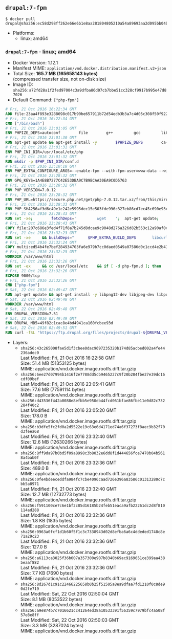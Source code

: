 ## `drupal:7-fpm`

```console
$ docker pull drupal@sha256:ec58d298ff262e66e6b1e8aa281804805210a54a89693aa2d095bb04bc867c97
```

-	Platforms:
	-	linux; amd64

### `drupal:7-fpm` - linux; amd64

-	Docker Version: 1.12.1
-	Manifest MIME: `application/vnd.docker.distribution.manifest.v2+json`
-	Total Size: **165.7 MB (165658143 bytes)**  
	(compressed transfer size, not on-disk size)
-	Image ID: `sha256:a72fd28a1f2fed97004c3a9dfba86d07cb7bbe51cc328cf9917b995e47d87026`
-	Default Command: `["php-fpm"]`

```dockerfile
# Fri, 21 Oct 2016 16:22:34 GMT
ADD file:23aa4f893e3288698c017b90be657911b72d54edb3b3a7c4d05c308f50f9228f in / 
# Fri, 21 Oct 2016 16:22:34 GMT
CMD ["/bin/bash"]
# Fri, 21 Oct 2016 23:01:05 GMT
ENV PHPIZE_DEPS=autoconf 		file 		g++ 		gcc 		libc-dev 		make 		pkg-config 		re2c
# Fri, 21 Oct 2016 23:01:30 GMT
RUN apt-get update && apt-get install -y 		$PHPIZE_DEPS 		ca-certificates 		curl 		libedit2 		libsqlite3-0 		libxml2 		xz-utils 	--no-install-recommends && rm -r /var/lib/apt/lists/*
# Fri, 21 Oct 2016 23:01:31 GMT
ENV PHP_INI_DIR=/usr/local/etc/php
# Fri, 21 Oct 2016 23:01:32 GMT
RUN mkdir -p $PHP_INI_DIR/conf.d
# Fri, 21 Oct 2016 23:10:18 GMT
ENV PHP_EXTRA_CONFIGURE_ARGS=--enable-fpm --with-fpm-user=www-data --with-fpm-group=www-data
# Fri, 21 Oct 2016 23:28:32 GMT
ENV GPG_KEYS=1A4E8B7277C42E53DBA9C7B9BCAA30EA9C0D5763
# Fri, 21 Oct 2016 23:28:32 GMT
ENV PHP_VERSION=7.0.12
# Fri, 21 Oct 2016 23:28:32 GMT
ENV PHP_URL=https://secure.php.net/get/php-7.0.12.tar.xz/from/this/mirror PHP_ASC_URL=https://secure.php.net/get/php-7.0.12.tar.xz.asc/from/this/mirror
# Fri, 21 Oct 2016 23:28:33 GMT
ENV PHP_SHA256=f3d6c49e1c242e5995dec15e503fde996c327eb86cd7ec45c690e93c971b83ff PHP_MD5=bdcc4dbdac90c2a39422786653059f70
# Fri, 21 Oct 2016 23:28:43 GMT
RUN set -xe; 		fetchDeps=' 		wget 	'; 	apt-get update; 	apt-get install -y --no-install-recommends $fetchDeps; 	rm -rf /var/lib/apt/lists/*; 		mkdir -p /usr/src; 	cd /usr/src; 		wget -O php.tar.xz "$PHP_URL"; 		if [ -n "$PHP_SHA256" ]; then 		echo "$PHP_SHA256 *php.tar.xz" | sha256sum -c -; 	fi; 	if [ -n "$PHP_MD5" ]; then 		echo "$PHP_MD5 *php.tar.xz" | md5sum -c -; 	fi; 		if [ -n "$PHP_ASC_URL" ]; then 		wget -O php.tar.xz.asc "$PHP_ASC_URL"; 		export GNUPGHOME="$(mktemp -d)"; 		for key in $GPG_KEYS; do 			gpg --keyserver ha.pool.sks-keyservers.net --recv-keys "$key"; 		done; 		gpg --batch --verify php.tar.xz.asc php.tar.xz; 		rm -r "$GNUPGHOME"; 	fi; 		apt-get purge -y --auto-remove $fetchDeps
# Fri, 21 Oct 2016 23:28:43 GMT
COPY file:207c686e3fed4f71f8a7b245d8dcae9c9048d276a326d82b553c12a90af0c0ca in /usr/local/bin/ 
# Fri, 21 Oct 2016 23:32:23 GMT
RUN set -xe 	&& buildDeps=" 		$PHP_EXTRA_BUILD_DEPS 		libcurl4-openssl-dev 		libedit-dev 		libsqlite3-dev 		libssl-dev 		libxml2-dev 	" 	&& apt-get update && apt-get install -y $buildDeps --no-install-recommends && rm -rf /var/lib/apt/lists/* 		&& docker-php-source extract 	&& cd /usr/src/php 	&& ./configure 		--with-config-file-path="$PHP_INI_DIR" 		--with-config-file-scan-dir="$PHP_INI_DIR/conf.d" 				--disable-cgi 				--enable-ftp 		--enable-mbstring 		--enable-mysqlnd 				--with-curl 		--with-libedit 		--with-openssl 		--with-zlib 				$PHP_EXTRA_CONFIGURE_ARGS 	&& make -j "$(nproc)" 	&& make install 	&& { find /usr/local/bin /usr/local/sbin -type f -executable -exec strip --strip-all '{}' + || true; } 	&& make clean 	&& docker-php-source delete 		&& apt-get purge -y --auto-remove -o APT::AutoRemove::RecommendsImportant=false $buildDeps
# Fri, 21 Oct 2016 23:32:24 GMT
COPY multi:ed54b4fe7bef284934703fa6e979b7cc0daed0549a07586d0c1ccd4e2b41884a in /usr/local/bin/ 
# Fri, 21 Oct 2016 23:32:25 GMT
WORKDIR /var/www/html
# Fri, 21 Oct 2016 23:32:26 GMT
RUN set -ex 	&& cd /usr/local/etc 	&& if [ -d php-fpm.d ]; then 		sed 's!=NONE/!=!g' php-fpm.conf.default | tee php-fpm.conf > /dev/null; 		cp php-fpm.d/www.conf.default php-fpm.d/www.conf; 	else 		mkdir php-fpm.d; 		cp php-fpm.conf.default php-fpm.d/www.conf; 		{ 			echo '[global]'; 			echo 'include=etc/php-fpm.d/*.conf'; 		} | tee php-fpm.conf; 	fi 	&& { 		echo '[global]'; 		echo 'error_log = /proc/self/fd/2'; 		echo; 		echo '[www]'; 		echo '; if we send this to /proc/self/fd/1, it never appears'; 		echo 'access.log = /proc/self/fd/2'; 		echo; 		echo 'clear_env = no'; 		echo; 		echo '; Ensure worker stdout and stderr are sent to the main error log.'; 		echo 'catch_workers_output = yes'; 	} | tee php-fpm.d/docker.conf 	&& { 		echo '[global]'; 		echo 'daemonize = no'; 		echo; 		echo '[www]'; 		echo 'listen = [::]:9000'; 	} | tee php-fpm.d/zz-docker.conf
# Fri, 21 Oct 2016 23:32:26 GMT
EXPOSE 9000/tcp
# Fri, 21 Oct 2016 23:32:26 GMT
CMD ["php-fpm"]
# Sat, 22 Oct 2016 02:49:47 GMT
RUN apt-get update && apt-get install -y libpng12-dev libjpeg-dev libpq-dev 	&& rm -rf /var/lib/apt/lists/* 	&& docker-php-ext-configure gd --with-png-dir=/usr --with-jpeg-dir=/usr 	&& docker-php-ext-install gd mbstring pdo pdo_mysql pdo_pgsql zip
# Sat, 22 Oct 2016 02:49:48 GMT
WORKDIR /var/www/html
# Sat, 22 Oct 2016 02:49:48 GMT
ENV DRUPAL_VERSION=7.51
# Sat, 22 Oct 2016 02:49:49 GMT
ENV DRUPAL_MD5=49f82c1cac8e4bd4941ca160fcbee93d
# Sat, 22 Oct 2016 02:49:51 GMT
RUN curl -fSL "https://ftp.drupal.org/files/projects/drupal-${DRUPAL_VERSION}.tar.gz" -o drupal.tar.gz 	&& echo "${DRUPAL_MD5} *drupal.tar.gz" | md5sum -c - 	&& tar -xz --strip-components=1 -f drupal.tar.gz 	&& rm drupal.tar.gz 	&& chown -R www-data:www-data sites
```

-	Layers:
	-	`sha256:43c265008fae5d1f3cbee0dac9697235320b174d85acbed002a4fe44236adec0`  
		Last Modified: Fri, 21 Oct 2016 16:22:58 GMT  
		Size: 51.4 MB (51353125 bytes)  
		MIME: application/vnd.docker.image.rootfs.diff.tar.gzip
	-	`sha256:6ee27d07994b1416f2e7788dd5cb9465227c9f20b284fbe27e39dc16cdf09bef`  
		Last Modified: Fri, 21 Oct 2016 23:05:41 GMT  
		Size: 77.6 MB (77591114 bytes)  
		MIME: application/vnd.docker.image.rootfs.diff.tar.gzip
	-	`sha256:d43536f442a0088e8efbb5e950eb44fcd061bfae86fbe11e0d82c732284f40c2`  
		Last Modified: Fri, 21 Oct 2016 23:05:20 GMT  
		Size: 178.0 B  
		MIME: application/vnd.docker.image.rootfs.diff.tar.gzip
	-	`sha256:b3dfe5fc2fd0a2d5522e19c63e6d4171ed74a6f37273f8aec9b32f70d3feea68`  
		Last Modified: Fri, 21 Oct 2016 23:32:40 GMT  
		Size: 12.6 MB (12630266 bytes)  
		MIME: application/vnd.docker.image.rootfs.diff.tar.gzip
	-	`sha256:8ff9da97b0bd5f09a8998c3b8032e6dd8f1d444656fce7470b04b5618a4bab0f`  
		Last Modified: Fri, 21 Oct 2016 23:32:36 GMT  
		Size: 489.0 B  
		MIME: application/vnd.docker.image.rootfs.diff.tar.gzip
	-	`sha256:0fe4bdeeceddfa984fc7cbe4096caad726e396a83586c01313280c7cbb5a8971`  
		Last Modified: Fri, 21 Oct 2016 23:32:40 GMT  
		Size: 12.7 MB (12732773 bytes)  
		MIME: application/vnd.docker.image.rootfs.diff.tar.gzip
	-	`sha256:f591100ce7c6e1bf2c85d16185b24feb51eaca9afb22261dc2d8f810114ad288`  
		Last Modified: Fri, 21 Oct 2016 23:32:36 GMT  
		Size: 1.8 KB (1835 bytes)  
		MIME: application/vnd.docker.image.rootfs.diff.tar.gzip
	-	`sha256:0963a0fcf1d1b60f5f1c3c7338943d02d8efba6a6c4ddeded1748c8e71a29c23`  
		Last Modified: Fri, 21 Oct 2016 23:32:36 GMT  
		Size: 127.0 B  
		MIME: application/vnd.docker.image.rootfs.diff.tar.gzip
	-	`sha256:a6113ca3025f36b607a357300e907b8340b69ac9169651ce399aa4385eaaf882`  
		Last Modified: Fri, 21 Oct 2016 23:32:36 GMT  
		Size: 7.7 KB (7690 bytes)  
		MIME: application/vnd.docker.image.rootfs.diff.tar.gzip
	-	`sha256:8d267d1c91c22466225658b0b25f51505a8ea9dfaa7fd1210f0c8de90d2fe719`  
		Last Modified: Sat, 22 Oct 2016 02:50:04 GMT  
		Size: 8.1 MB (8053522 bytes)  
		MIME: application/vnd.docker.image.rootfs.diff.tar.gzip
	-	`sha256:a9e874b7c7016621cc41264ed38a10533391f56359c7979bfc4a508f57e8e8ff`  
		Last Modified: Sat, 22 Oct 2016 02:50:03 GMT  
		Size: 3.3 MB (3287024 bytes)  
		MIME: application/vnd.docker.image.rootfs.diff.tar.gzip
